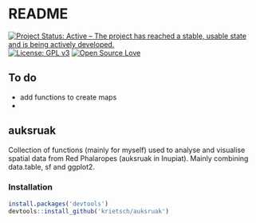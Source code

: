README
================

[![Project Status: Active – The project has reached a stable, usable
state and is being actively
developed.](http://www.repostatus.org/badges/latest/active.svg)](http://www.repostatus.org/#active)
[![License: GPL
v3](https://img.shields.io/badge/License-GPL%20v3-blue.svg)](https://www.gnu.org/licenses/gpl-3.0)
[![Open Source
Love](https://badges.frapsoft.com/os/v2/open-source.png?v=103)](https://opensource.org/)

## To do

  - add functions to create maps
  - 

## auksruak

Collection of functions (mainly for myself) used to analyse and
visualise spatial data from Red Phalaropes (auksruak in Inupiat). Mainly
combining data.table, sf and ggplot2.

### Installation

``` r
install.packages('devtools')
devtools::install_github('krietsch/auksruak')
```
